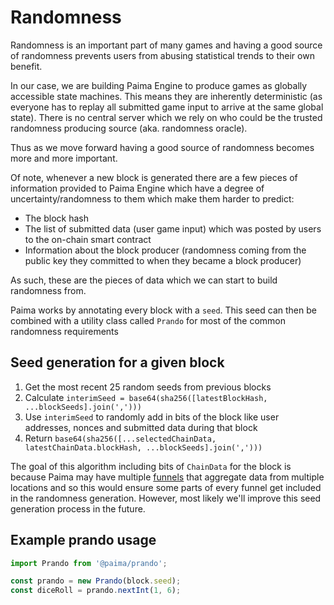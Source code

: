 # Randomness

Randomness is an important part of many games and having a good source of randomness prevents users from abusing statistical trends to their own benefit.

In our case, we are building Paima Engine to produce games as globally accessible state machines. This means they are inherently deterministic (as everyone has to replay all submitted game input to arrive at the same global state). There is no central server which we rely on who could be the trusted randomness producing source (aka. randomness oracle).

Thus as we move forward having a good source of randomness becomes more and more important.

Of note, whenever a new block is generated there are a few pieces of information provided to Paima Engine which have a degree of uncertainty/randomness to them which make them harder to predict:
- The block hash
- The list of submitted data (user game input) which was posted by users to the on-chain smart contract
- Information about the block producer (randomness coming from the public key they committed to when they became a block producer)

As such, these are the pieces of data which we can start to build randomness from.

Paima works by annotating every block with a `seed`. This seed can then be combined with a utility class called `Prando` for most of the common randomness requirements

## Seed generation for a given block

1. Get the most recent 25 random seeds from previous blocks
1. Calculate `interimSeed = base64(sha256([latestBlockHash, ...blockSeeds].join(',')))`
1. Use `interimSeed` to randomly add in bits of the block like user addresses, nonces and submitted data during that block
1. Return `base64(sha256([...selectedChainData, latestChainData.blockHash, ...blockSeeds].join(',')))`

The goal of this algorithm including bits of `ChainData` for the block is because Paima may have multiple [funnels](../3%20-%20Reacting%20to%20Events/3%20-%20Funnel%20Types/1%20-%20Intro.md) that aggregate data from multiple locations and so this would ensure some parts of every funnel get included in the randomness generation. However, most likely we'll improve this seed generation process in the future.

## Example prando usage

```typescript
import Prando from '@paima/prando';

const prando = new Prando(block.seed);
const diceRoll = prando.nextInt(1, 6);
```
